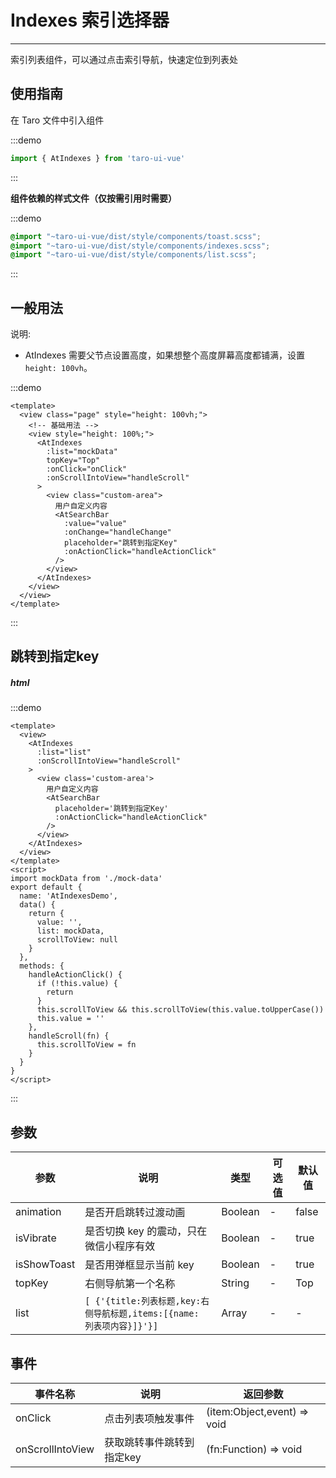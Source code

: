 # Indexes 索引选择器

---
索引列表组件，可以通过点击索引导航，快速定位到列表处

## 使用指南

在 Taro 文件中引入组件

:::demo
```js
import { AtIndexes } from 'taro-ui-vue'
```
:::

**组件依赖的样式文件（仅按需引用时需要）**

:::demo
```scss
@import "~taro-ui-vue/dist/style/components/toast.scss";
@import "~taro-ui-vue/dist/style/components/indexes.scss";
@import "~taro-ui-vue/dist/style/components/list.scss";
```
:::

## 一般用法

说明:

* AtIndexes 需要父节点设置高度，如果想整个高度屏幕高度都铺满，设置 `height: 100vh`。

:::demo

```vue
<template>
  <view class="page" style="height: 100vh;">
    <!-- 基础用法 -->
    <view style="height: 100%;">
      <AtIndexes
        :list="mockData"
        topKey="Top"
        :onClick="onClick"
        :onScrollIntoView="handleScroll"
      >
        <view class="custom-area">
          用户自定义内容
          <AtSearchBar
            :value="value"
            :onChange="handleChange"
            placeholder="跳转到指定Key"
            :onActionClick="handleActionClick"
          />
        </view>
      </AtIndexes>
    </view>
  </view>
</template>
```

:::


## 跳转到指定key


##### html
:::demo

```vue
<template>
  <view>
    <AtIndexes
      :list="list"
      :onScrollIntoView="handleScroll"
    >
      <view class='custom-area'>
        用户自定义内容
        <AtSearchBar  
          placeholder='跳转到指定Key' 
          :onActionClick="handleActionClick" 
        />
      </view>
    </AtIndexes>
  </view>
</template>
<script>
import mockData from './mock-data'
export default {
  name: 'AtIndexesDemo',
  data() {
    return {
      value: '',
      list: mockData,
      scrollToView: null
    }
  },
  methods: {
    handleActionClick() {
      if (!this.value) {
        return
      }
      this.scrollToView && this.scrollToView(this.value.toUpperCase())
      this.value = ''
    },
    handleScroll(fn) {
      this.scrollToView = fn
    }
  }
}
</script>
```

:::

## 参数

| 参数       | 说明    | 类型    | 可选值   | 默认值   |
| ---------- | ------- | ------- | ------- | --- |
| animation | 是否开启跳转过渡动画 | Boolean  | - | false |
| isVibrate | 是否切换 key 的震动，只在微信小程序有效 | Boolean  | - | true |
| isShowToast | 是否用弹框显示当前 key | Boolean  | - | true |
| topKey | 右侧导航第一个名称 | String  | - | Top |
| list | `[ {'{title:列表标题,key:右侧导航标题,items:[{name: 列表项内容}]}'}]` | Array  | - | - |

## 事件

| 事件名称 | 说明          | 返回参数  |
|---------- |-------------- |---------- |
| onClick | 点击列表项触发事件 |  (item:Object,event) => void |
| onScrollIntoView | 获取跳转事件跳转到指定key | (fn:Function) => void |
